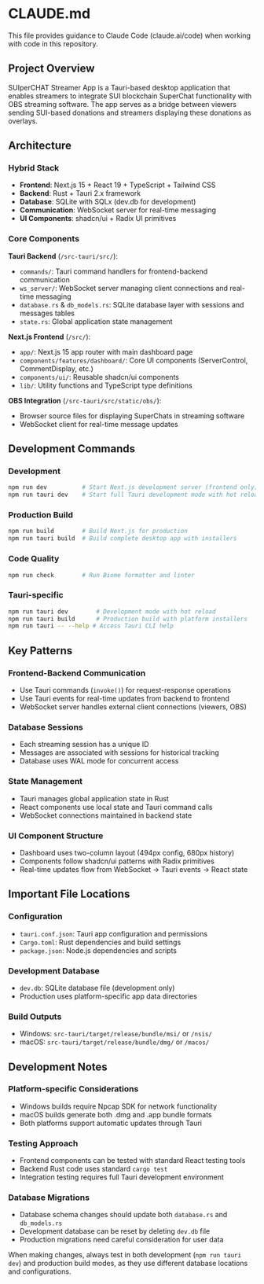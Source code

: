 # CLAUDE.md

This file provides guidance to Claude Code (claude.ai/code) when working with code in this repository.

## Project Overview

SUIperCHAT Streamer App is a Tauri-based desktop application that enables streamers to integrate SUI blockchain SuperChat functionality with OBS streaming software. The app serves as a bridge between viewers sending SUI-based donations and streamers displaying these donations as overlays.

## Architecture

### Hybrid Stack
- **Frontend**: Next.js 15 + React 19 + TypeScript + Tailwind CSS
- **Backend**: Rust + Tauri 2.x framework  
- **Database**: SQLite with SQLx (dev.db for development)
- **Communication**: WebSocket server for real-time messaging
- **UI Components**: shadcn/ui + Radix UI primitives

### Core Components

**Tauri Backend** (`/src-tauri/src/`):
- `commands/`: Tauri command handlers for frontend-backend communication
- `ws_server/`: WebSocket server managing client connections and real-time messaging
- `database.rs` & `db_models.rs`: SQLite database layer with sessions and messages tables
- `state.rs`: Global application state management

**Next.js Frontend** (`/src/`):
- `app/`: Next.js 15 app router with main dashboard page
- `components/features/dashboard/`: Core UI components (ServerControl, CommentDisplay, etc.)
- `components/ui/`: Reusable shadcn/ui components
- `lib/`: Utility functions and TypeScript type definitions

**OBS Integration** (`/src-tauri/src/static/obs/`):
- Browser source files for displaying SuperChats in streaming software
- WebSocket client for real-time message updates

## Development Commands

### Development
```bash
npm run dev          # Start Next.js development server (frontend only)
npm run tauri dev    # Start full Tauri development mode with hot reload
```

### Production Build
```bash
npm run build        # Build Next.js for production
npm run tauri build  # Build complete desktop app with installers
```

### Code Quality
```bash
npm run check        # Run Biome formatter and linter
```

### Tauri-specific
```bash
npm run tauri dev        # Development mode with hot reload
npm run tauri build      # Production build with platform installers
npm run tauri -- --help # Access Tauri CLI help
```

## Key Patterns

### Frontend-Backend Communication
- Use Tauri commands (`invoke()`) for request-response operations
- Use Tauri events for real-time updates from backend to frontend
- WebSocket server handles external client connections (viewers, OBS)

### Database Sessions
- Each streaming session has a unique ID
- Messages are associated with sessions for historical tracking
- Database uses WAL mode for concurrent access

### State Management
- Tauri manages global application state in Rust
- React components use local state and Tauri command calls
- WebSocket connections maintained in backend state

### UI Component Structure
- Dashboard uses two-column layout (494px config, 680px history)
- Components follow shadcn/ui patterns with Radix primitives
- Real-time updates flow from WebSocket → Tauri events → React state

## Important File Locations

### Configuration
- `tauri.conf.json`: Tauri app configuration and permissions
- `Cargo.toml`: Rust dependencies and build settings
- `package.json`: Node.js dependencies and scripts

### Development Database
- `dev.db`: SQLite database file (development only)
- Production uses platform-specific app data directories

### Build Outputs
- Windows: `src-tauri/target/release/bundle/msi/` or `/nsis/`
- macOS: `src-tauri/target/release/bundle/dmg/` or `/macos/`

## Development Notes

### Platform-specific Considerations
- Windows builds require Npcap SDK for network functionality
- macOS builds generate both .dmg and .app bundle formats
- Both platforms support automatic updates through Tauri

### Testing Approach
- Frontend components can be tested with standard React testing tools
- Backend Rust code uses standard `cargo test`
- Integration testing requires full Tauri development environment

### Database Migrations
- Database schema changes should update both `database.rs` and `db_models.rs`
- Development database can be reset by deleting `dev.db` file
- Production migrations need careful consideration for user data

When making changes, always test in both development (`npm run tauri dev`) and production build modes, as they use different database locations and configurations.